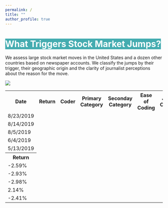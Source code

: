 ```yaml
---
permalink: /
title: ""
author_profile: true
---
```


# <span style="background-color:#44ACB0;color:white">What Triggers Stock Market Jumps?</span>

We assess large stock market moves in the United States and a dozen other countries based on newspaper accounts. We classify the jumps by their trigger, their geographic origin and the clarity of journalist perceptions about the reason for the move.

<a href='https://docs.google.com/spreadsheets/d/1BtWwJ-DSvbxsfPoDShWBvEgVbbt65C1g5qiDQST4Sic/edit#gid=1174245246'><img src='https://stockjumpswebsite.github.io/stockjumps/files/fig1v2.png'></a>

<div class="codings">
  <table>
    <th>Date</th>
    <th>Return</th>
    <th>Coder</th>
    <th>Primary Category</th>
    <th>Seconday Category</th>
    <th>Ease of Coding</th>
    <th>Journalist Confidence</th>
    <th>Article Title</th>
    <th>Newspaper</th>
    <th>Clarity</th>
    <th>Article Link/Location</th>
    <tr>
      <td>8/23/2019</td>
    </tr>
    <tr>
      <td>8/14/2019</td>
    </tr>
    <tr>
      <td>8/5/2019</td>
    </tr>
    <tr>
      <td>6/4/2019</td>
    </tr>
    <tr>
      <td>5/13/2019</td>
    </tr>
    <th>Return</th>
    <tr>
      <td>-2.59%</td>
    </tr>
    <tr>
      <td>-2.93%</td>
    </tr>
    <tr>
      <td>-2.98%</td>
    </tr>
    <tr>
      <td>2.14%</td>
    </tr>
    <tr>
      <td>-2.41%</td>
    </tr>
    
  </table>
</div>

